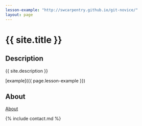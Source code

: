 ```yaml
---
lesson-example: "http://swcarpentry.github.io/git-novice/"
layout: page
---
```


# {{ site.title }}

## Description
{{ site.description }}

[example]({{ page.lesson-example }})

## About
[About](about.md)

{% include contact.md %}



